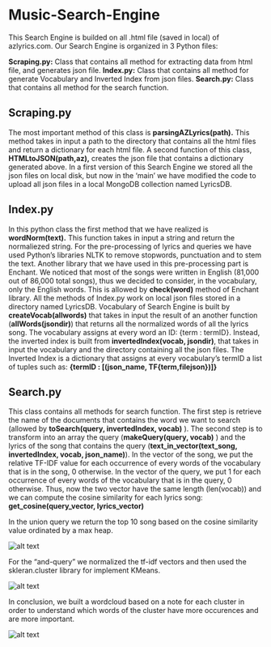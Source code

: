 # Music-Search-Engine

This Search Engine is builded on all .html file (saved in local) of azlyrics.com.
Our Search Engine is organized in 3 Python files:

**Scraping.py:** Class that contains all method for extracting data from html file, and generates json file.
**Index.py:** Class that contains all method for generate Vocabulary and Inverted Index from json files.
**Search.py:** Class that contains all method for the search function.

## Scraping.py

The most important method of this class is **parsingAZLyrics(path).** This method takes in input a path to the directory that contains all the html files and return a dictionary for each html file.
A second function of this class, **HTMLtoJSON(path,az),** creates the json file that contains a dictionary generated above.
In a first version of this Search Engine we stored all the json files on local disk, but now in the ‘main’ we have modified the code to upload all json files in a local MongoDB collection named LyricsDB.

## Index.py

In this python class the first method that we have realized is **wordNorm(text).** This function takes in input a string and return the normaliezed string. For the pre-processing of lyrics and queries we have used Python’s libraries NLTK to remove stopwords, punctuation and 
to stem the text. Another library that we have used in this pre-processing part is Enchant. We noticed that most of the songs were written in English  (81,000 out of 86,000 total songs), thus we decided to consider, in the vocabulary, only the English words. This is allowed by **check(word)** method of Enchant library.
All the methods of Index.py work on local json files stored in a directory named LyricsDB.
Vocabulary of Search Engine is built by **createVocab(allwords)** that takes  in input the result of an another function (**allWords(jsondir)**) that returns all the normalized words of all the lyrics song.
The vocabulary assigns at every word an ID: {term : termID}.
Instead, the inverted index is built from **invertedIndex(vocab, jsondir)**, that takes in input the vocabulary and the directory containing all the json files.
The Inverted Index is a dictionary that assigns at every vocabulary’s termID a list of tuples such as: 
**{termID : [(json_name, TF{term,filejson})]}**

## Search.py

This class contains all methods for search function. The first step is retrieve the name of the documents that contains the word we want to search (allowed by **toSearch(query, invertedIndex, vocab)** ).  The second step is to transform into an array the query (**makeQuery(query, vocab)** ) and the lyrics of the song that contains the query (**text_in_vector(text_song, invertedIndex, vocab, json_name)**). 
In the vector of the song, we put the relative TF-IDF value for each occurrence of every words of the vocabulary that is in the song, 0 otherwise. In the vector of the query, we put 1 for each occurrence of every words of the vocabulary that is in the query, 0 otherwise.
Thus, now the two vector have the same length (len(vocab)) and we can compute the cosine similarity for each lyrics song: 
**get_cosine(query_vector, lyrics_vector)**

In the union query we return the top 10 song based on the cosine similarity value ordinated by a max heap.

![alt text](http://it.tinypic.com/r/2nkigzd/9)

For the “and-query” we normalized the tf-idf vectors and then used the skleran.cluster library for implement KMeans.

![alt text](http://it.tinypic.com/r/11mc95e/9)

In conclusion, we built a wordcloud based on a note for each cluster in order to understand which words of the cluster have more occurences and are more important.

![alt text](http://it.tinypic.com/r/4ha71y/9)

